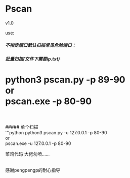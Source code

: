# Pscan

v1.0

use:
##### *不指定端口默认扫描常见危险端口：*<br />
##### 批量扫描(文件下需要ip.txt)<br />

<h1>  python3 pscan.py -p 89-90  <br />
  or<br />
  pscan.exe -p 80-90<br /><br />
 </h1>
 ##### 单个扫描<br />
  '''python
  python3 pscan.py -u 127.0.0.1 -p 80-90<br />
  or<br />
  pscan.exe -u 127.0.0.1 -p 80-90<br />


菜鸡代码 大佬勿喷......<br /><br />

感谢pengpengp的耐心指导
